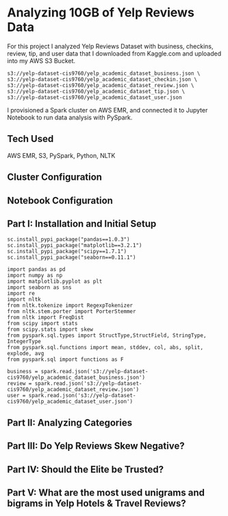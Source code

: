 # Analyzing 10GB of Yelp Reviews Data

For this project I analyzed Yelp Reviews Dataset with business, checkins, review, tip, and user data that I downloaded from Kaggle.com and uploaded into my AWS S3 Bucket.

```
s3://yelp-dataset-cis9760/yelp_academic_dataset_business.json \
s3://yelp-dataset-cis9760/yelp_academic_dataset_checkin.json \
s3://yelp-dataset-cis9760/yelp_academic_dataset_review.json \
s3://yelp-dataset-cis9760/yelp_academic_dataset_tip.json \
s3://yelp-dataset-cis9760/yelp_academic_dataset_user.json
```

I provisioned a Spark cluster on AWS EMR, and connected it to Jupyter Notebook to run data analysis with PySpark.

## Tech Used
AWS EMR, S3, PySpark, Python, NLTK


## Cluster Configuration

## Notebook Configuration

## Part I: Installation and Initial Setup
```
sc.install_pypi_package("pandas==1.0.3")
sc.install_pypi_package("matplotlib==3.2.1")
sc.install_pypi_package("scipy==1.7.1")
sc.install_pypi_package("seaborn==0.11.1")
```
```
import pandas as pd
import numpy as np
import matplotlib.pyplot as plt
import seaborn as sns
import re
import nltk
from nltk.tokenize import RegexpTokenizer
from nltk.stem.porter import PorterStemmer
from nltk import FreqDist
from scipy import stats
from scipy.stats import skew
from pyspark.sql.types import StructType,StructField, StringType, IntegerType
from pyspark.sql.functions import mean, stddev, col, abs, split, explode, avg
from pyspark.sql import functions as F
```

```
business = spark.read.json('s3://yelp-dataset-cis9760/yelp_academic_dataset_business.json')
review = spark.read.json('s3://yelp-dataset-cis9760/yelp_academic_dataset_review.json')
user = spark.read.json('s3://yelp-dataset-cis9760/yelp_academic_dataset_user.json')
```

## Part II: Analyzing Categories

## Part III: Do Yelp Reviews Skew Negative?

## Part IV: Should the Elite be Trusted?

## Part V: What are the most used unigrams and bigrams in Yelp Hotels & Travel Reviews?





